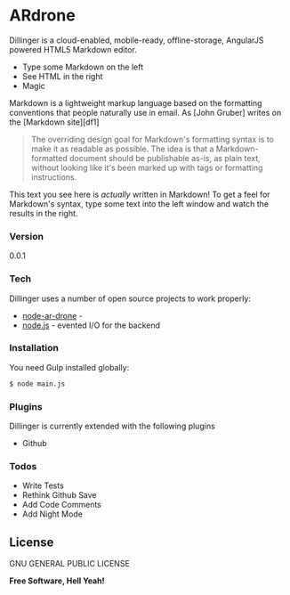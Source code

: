 # ARdrone

Dillinger is a cloud-enabled, mobile-ready, offline-storage, AngularJS powered HTML5 Markdown editor.

  - Type some Markdown on the left
  - See HTML in the right
  - Magic

Markdown is a lightweight markup language based on the formatting conventions that people naturally use in email.  As [John Gruber] writes on the [Markdown site][df1]

> The overriding design goal for Markdown's
> formatting syntax is to make it as readable
> as possible. The idea is that a
> Markdown-formatted document should be
> publishable as-is, as plain text, without
> looking like it's been marked up with tags
> or formatting instructions.

This text you see here is *actually* written in Markdown! To get a feel for Markdown's syntax, type some text into the left window and watch the results in the right.

### Version
0.0.1

### Tech

Dillinger uses a number of open source projects to work properly:

* [node-ar-drone] - 
* [node.js] - evented I/O for the backend


### Installation

You need Gulp installed globally:

```sh
$ node main.js
```

### Plugins

Dillinger is currently extended with the following plugins

* Github


### Todos

 - Write Tests
 - Rethink Github Save
 - Add Code Comments
 - Add Night Mode

License
----

GNU GENERAL PUBLIC LICENSE


**Free Software, Hell Yeah!**

[//]: # (These are reference links used in the body of this note and get stripped out when the markdown processor does its job. There is no need to format nicely because it shouldn't be seen. Thanks SO - http://stackoverflow.com/questions/4823468/store-comments-in-markdown-syntax)



   [node.js]: <http://nodejs.org>
   [node-ar-drone]: <https://github.com/felixge/node-ar-drone/>


